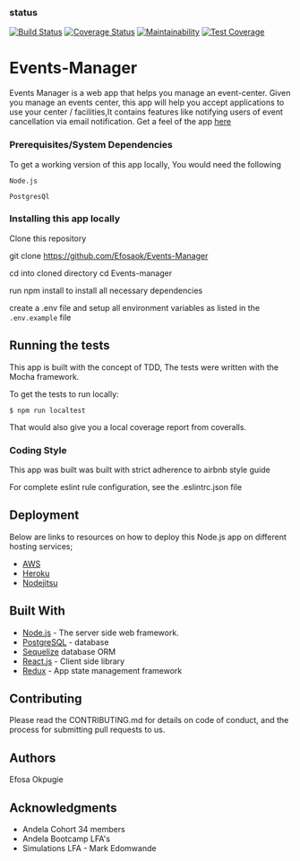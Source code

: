 ### status
[![Build Status](https://travis-ci.org/Efosaok/Events-Manager.svg?branch=develop)](https://travis-ci.org/Efosaok/Events-Manager) [![Coverage Status](https://coveralls.io/repos/github/Efosaok/Events-Manager/badge.svg?branch=develop)](https://coveralls.io/github/Efosaok/Events-Manager?branch=develop) [![Maintainability](https://api.codeclimate.com/v1/badges/85bfcc4c242d38ff6312/maintainability)](https://codeclimate.com/github/Efosaok/Events-Manager/maintainability) [![Test Coverage](https://api.codeclimate.com/v1/badges/85bfcc4c242d38ff6312/test_coverage)](https://codeclimate.com/github/Efosaok/Events-Manager/test_coverage)

# Events-Manager
Events Manager is a web app that helps you manage an event-center.
Given you manage an events center, this app will help you accept applications to use your center / facilities,It contains
features like notifying users of event cancellation via email notification.
Get a feel of the app [here](https://events-manager-efosa.herokuapp.com/)

### Prerequisites/System Dependencies

To get a working version of this app locally, You would need  the following

```
Node.js

PostgresQl
```

### Installing this app locally
Clone this repository

git clone https://github.com/Efosaok/Events-Manager

cd into cloned directory  cd Events-manager

run npm install to install all necessary dependencies

create a .env file and setup all environment variables as listed in the `.env.example` file

## Running the tests
This app is built with the concept of TDD, The tests were written with the Mocha framework.

To get the tests to run locally:

```
$ npm run localtest
```

That would also give you a local coverage report from coveralls.

### Coding Style

This app was built was built with strict adherence to airbnb style guide

For complete eslint rule configuration, see the .eslintrc.json file

## Deployment

Below are links to resources on how to deploy this Node.js app on different hosting services;

* [AWS](https://aws.amazon.com/getting-started/projects/deploy-nodejs-web-app/)
* [Heroku](https://devcenter.heroku.com/articles/deploying-nodejs)
* [Nodejitsu](https://blog.codeship.com/node-js-deployment-github-nodejitsu/)

## Built With

* [Node.js](https://nodejs.org) - The server side web framework.
* [PostgreSQL](https://postgresql.org) - database
* [Sequelize](http://docs.sequelizejs.com/manual/tutorial/models-usage.html) database ORM
* [React.js](https://reactjs.org) - Client side library
* [Redux](https://redux.js.org) - App state management framework

## Contributing

Please read the CONTRIBUTING.md for details on code of conduct, and the process for submitting pull requests to us.


## Authors

Efosa Okpugie

## Acknowledgments

* Andela Cohort 34 members
* Andela Bootcamp LFA's
* Simulations LFA - Mark Edomwande
